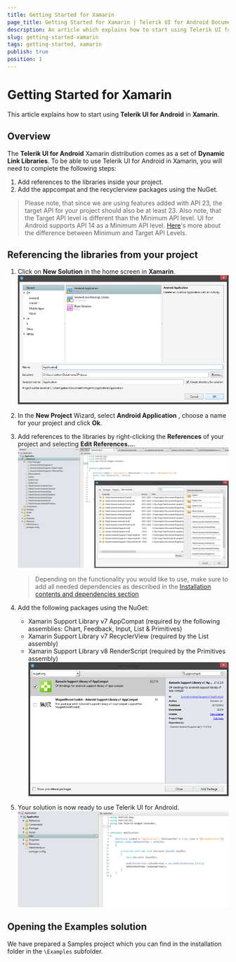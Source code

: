 ```yaml
---
title: Getting Started for Xamarin
page_title: Getting Started for Xamarin | Telerik UI for Android Documentation
description: An article which explains how to start using Telerik UI for Android in Xamarin.
slug: getting-started-xamarin
tags: getting-started, xamarin
publish: true
position: 1
---
```


# Getting Started for Xamarin

This article explains how to start using **Telerik UI for Android** in **Xamarin**.

## Overview
The **Telerik UI for Android** Xamarin distribution comes as a set of **Dynamic Link Libraries**. To be able to use Telerik UI for Android in Xamarin, you will need to complete the following steps:

1. Add references to the libraries inside your project.
2. Add the appcompat and the recyclerview packages using the NuGet.

> Please note, that since we are using features added with API 23, the target API for your project should also be at least 23. Also note, that the Target API level is different than the Minimum API level. UI for Android supports API 14 as a Minimum API level. <a href="http://developer.android.com/training/basics/supporting-devices/platforms.html#sdk-versions" target="_blank">Here</a>'s more about the difference between Minimum and Target API Levels.

## Referencing the libraries from your project

1. Click on **New Solution** in the home screen in **Xamarin**.
![TelerikUI-Installation-Xamarin-New-Project](images-download-deployment/installation-xamarin-screen-1.png "Create new solution")

2. In the **New Project** Wizard, select **Android Application** , choose a name for your project and click **Ok**.

3. Add references to the libraries by right-clicking the **References** of your project and selecting **Edit References...**.
![TelerikUI-Installation-Xamarin-Adding-References](images-download-deployment/installation-xamarin-screen-2.png "Add references.")

	>Depending on the functionality you would like to use, make sure to add all needed dependencies as described in the [Installation contents and dependencies section](installation-contents-and-dependencies)

4. Add the following packages using the NuGet:
	* Xamarin Support Library v7 AppCompat (required by the following assemblies: Chart, Feedback, Input, List & Primitives)
	* Xamarin Support Library v7 RecyclerView (required by the List assembly)
	* Xamarin Support Library v8 RenderScript (required by the Primitives assembly)
	![TelerikUI-Installation-Xamarin-Add-NuGet-Packages](images-download-deployment/installation-xamarin-screen-3.png "Add packages.")

5. Your solution is now ready to use Telerik UI for Android.
![TelerikUI-Installation-Xamarin-User-Project](images-download-deployment/installation-xamarin-screen-4.png "Integration complete.")

## Opening the Examples solution

We have prepared a Samples project which you can find in the installation folder in the `\Examples` subfolder. 